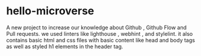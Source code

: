 # hello-microverse
A new project to increase our knowledge about Github , Github Flow and Pull requests. we used linters like lighthouse , webhint , and stylelint. it also contains basic html and css files with basic content like head and body tags as well as styled h1 elements in the header tag. 

